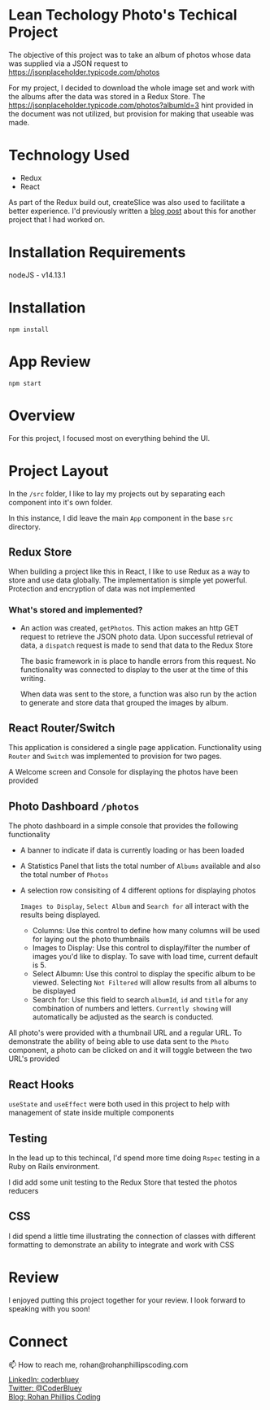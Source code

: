 # Lean Techology Photo's Techical Project

The objective of this project was to take an album of photos whose data was supplied via a JSON request to https://jsonplaceholder.typicode.com/photos

For my project, I decided to download the whole image set and work with the albums after the data was stored in a Redux Store.  The https://jsonplaceholder.typicode.com/photos?albumId=3 hint provided in the document was not utilized, but provision for making that useable was made.

# Technology Used
* Redux
* React

As part of the Redux build out, createSlice was also used to facilitate a better experience.  I'd previously written a [blog post](https://rohanphillipscoding.com/redux-toolkit-createslice/) about this for another project that I had worked on.

# Installation Requirements
nodeJS - v14.13.1

# Installation
```
npm install
```

# App Review
```
npm start
```

# Overview
For this project, I focused most on everything behind the UI.  

# Project Layout
In the `/src` folder, I like to lay my projects out by separating each component into it's own folder.

In this instance, I did leave the main `App` component in the base `src` directory.

## Redux Store
When building a project like this in React, I like to use Redux as a way to store and use data globally.  The implementation is simple yet powerful.  Protection and encryption of data was not implemented

### What's stored and implemented?
* An action was created, `getPhotos`.  This action makes an http GET request to retrieve the JSON photo data.  Upon successful retrieval of data, a `dispatch` request is made to send that data to the Redux Store

   The basic framework in is place to handle errors from this request.  No functionality was connected to display to the user at the time of this writing.

   When data was sent to the store, a function was also run by the action to generate and store data that grouped the images by album.

## React Router/Switch
This application is considered a single page application.  Functionality using `Router` and `Switch` was implemented to provision for two pages.

A Welcome screen and Console for displaying the photos have been provided

## Photo Dashboard `/photos`
The photo dashboard in a simple console that provides the following functionality

* A banner to indicate if data is currently loading or has been loaded
* A Statistics Panel that lists the total number of `Albums` available and also the total number of `Photos`
* A selection row consisiting of 4 different options for displaying photos

   `Images to Display`, `Select Album` and `Search for` all interact with the results being displayed.
   
   * Columns: Use this control to define how many columns will be used for laying out the photo thumbnails
   * Images to Display: Use this control to display/filter the number of images you'd like to display.  To save with load time, current default is 5.
   * Select Albumn: Use this control to display the specific album to be viewed.  Selecting `Not Filtered` will allow results from all albums to be displayed
   * Search for: Use this field to search `albumId`, `id` and `title` for any combination of numbers and letters.  `Currently showing` will automatically be adjusted as the search is conducted.

All photo's were provided with a thumbnail URL and a regular URL.  To demonstrate the ability of being able to use data sent to the `Photo` component, a photo can be clicked on and it will toggle between the two URL's provided

## React Hooks
`useState` and `useEffect` were both used in this project to help with management of state inside multiple components

## Testing
In the lead up to this techincal, I'd spend more time doing `Rspec` testing in a Ruby on Rails environment.

I did add some unit testing to the Redux Store that tested the photos reducers

## CSS
I did spend a little time illustrating the connection of classes with different formatting to demonstrate an ability to integrate and work with CSS

# Review

I enjoyed putting this project together for your review.  I look forward to speaking with you soon!

# Connect
<div>
  <div style="height: 30px">
    📫 How to reach me, rohan@rohanphillipscoding.com
  </div>
  <div>
    <a href="https://www.linkedin.com/in/coderbluey/">
      LinkedIn: coderbluey
     </a>
  </div>
  <div>
   <a href="https://twitter.com/coderbluey">
      Twitter: @CoderBluey</a>      
  </div>
  <div>
   <a href="https://rohanphillipscoding.com">
      Blog: Rohan Phillips Coding</a>      
  </div>
</div>


